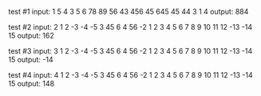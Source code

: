 test #1
input: 1 5 4 3 5 6 78 89 56 43 456 45 645 45 44 3 1 4
output: 884

test #2
input: 2 1 2 -3 -4 -5 3 45 6 4 56 -2 1 2 3 4 5 6 7 8 9 10 11 12 -13 -14 15
output: 162

test #3
input: 3 1 2 -3 -4 -5 3 45 6 4 56 -2 1 2 3 4 5 6 7 8 9 10 11 12 -13 -14 15
output: -14

test #4
input: 4 1 2 -3 -4 -5 3 45 6 4 56 -2 1 2 3 4 5 6 7 8 9 10 11 12 -13 -14 15
output: 148
